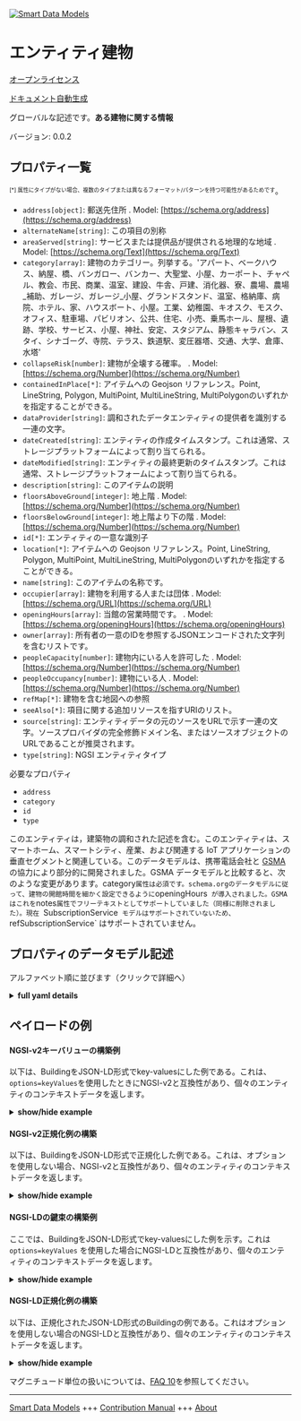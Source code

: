<!-- 10-Header -->  
[![Smart Data Models](https://smartdatamodels.org/wp-content/uploads/2022/01/SmartDataModels_logo.png "Logo")](https://smartdatamodels.org)  
エンティティ建物  
========<!-- /10-Header -->  
<!-- 15-License -->  
[オープンライセンス](https://github.com/smart-data-models//dataModel.Building/blob/master/Building/LICENSE.md)  
[ドキュメント自動生成](https://docs.google.com/presentation/d/e/2PACX-1vTs-Ng5dIAwkg91oTTUdt8ua7woBXhPnwavZ0FxgR8BsAI_Ek3C5q97Nd94HS8KhP-r_quD4H0fgyt3/pub?start=false&loop=false&delayms=3000#slide=id.gb715ace035_0_60)  
<!-- /15-License -->  
<!-- 20-Description -->  
グローバルな記述です。**ある建物に関する情報**  
バージョン: 0.0.2  
<!-- /20-Description -->  
<!-- 30-PropertiesList -->  

## プロパティ一覧  

<sup><sub>[*] 属性にタイプがない場合、複数のタイプまたは異なるフォーマット/パターンを持つ可能性があるためです</sub></sup>。  
- `address[object]`: 郵送先住所  . Model: [https://schema.org/address](https://schema.org/address)- `alternateName[string]`: この項目の別称  - `areaServed[string]`: サービスまたは提供品が提供される地理的な地域  . Model: [https://schema.org/Text](https://schema.org/Text)- `category[array]`: 建物のカテゴリー。列挙する。'アパート、ベークハウス、納屋、橋、バンガロー、バンカー、大聖堂、小屋、カーポート、チャペル、教会、市民、商業、温室、建設、牛舎、戸建、消化器、寮、農場、農場_補助、ガレージ、ガレージ_小屋、グランドスタンド、温室、格納庫、病院、ホテル、家、ハウスボート、小屋。工業、幼稚園、キオスク、モスク、オフィス、駐車場、パビリオン、公共、住宅、小売、乗馬ホール、屋根、遺跡、学校、サービス、小屋、神社、安定、スタジアム、静態キャラバン、スタイ、シナゴーグ、寺院、テラス、鉄道駅、変圧器塔、交通、大学、倉庫、水塔'  - `collapseRisk[number]`: 建物が全壊する確率。  . Model: [https://schema.org/Number](https://schema.org/Number)- `containedInPlace[*]`: アイテムへの Geojson リファレンス。Point, LineString, Polygon, MultiPoint, MultiLineString, MultiPolygonのいずれかを指定することができる。  - `dataProvider[string]`: 調和されたデータエンティティの提供者を識別する一連の文字。  - `dateCreated[string]`: エンティティの作成タイムスタンプ。これは通常、ストレージプラットフォームによって割り当てられる。  - `dateModified[string]`: エンティティの最終更新のタイムスタンプ。これは通常、ストレージプラットフォームによって割り当てられる。  - `description[string]`: このアイテムの説明  - `floorsAboveGround[integer]`: 地上階  . Model: [https://schema.org/Number](https://schema.org/Number)- `floorsBelowGround[integer]`: 地上階より下の階  . Model: [https://schema.org/Number](https://schema.org/Number)- `id[*]`: エンティティの一意な識別子  - `location[*]`: アイテムへの Geojson リファレンス。Point, LineString, Polygon, MultiPoint, MultiLineString, MultiPolygonのいずれかを指定することができる。  - `name[string]`: このアイテムの名称です。  - `occupier[array]`: 建物を利用する人または団体  . Model: [https://schema.org/URL](https://schema.org/URL)- `openingHours[array]`: 当館の営業時間です。  . Model: [https://schema.org/openingHours](https://schema.org/openingHours)- `owner[array]`: 所有者の一意のIDを参照するJSONエンコードされた文字列を含むリストです。  - `peopleCapacity[number]`: 建物内にいる人を許可した  . Model: [https://schema.org/Number](https://schema.org/Number)- `peopleOccupancy[number]`: 建物にいる人  . Model: [https://schema.org/Number](https://schema.org/Number)- `refMap[*]`: 建物を含む地図への参照  - `seeAlso[*]`: 項目に関する追加リソースを指すURIのリスト。  - `source[string]`: エンティティデータの元のソースをURLで示す一連の文字。ソースプロバイダの完全修飾ドメイン名、またはソースオブジェクトのURLであることが推奨されます。  - `type[string]`: NGSI エンティティタイプ  <!-- /30-PropertiesList -->  
<!-- 35-RequiredProperties -->  
必要なプロパティ  
- `address`  - `category`  - `id`  - `type`  <!-- /35-RequiredProperties -->  
<!-- 40-RequiredProperties -->  
このエンティティは，建築物の調和された記述を含む。このエンティティは、スマートホーム、スマートシティ、産業、および関連する IoT アプリケーションの垂直セグメントと関連している。このデータモデルは、携帯電話会社と [GSMA](https://www.gsma.com/iot/iot-big-data/) の協力により部分的に開発されました。GSMA データモデルと比較すると、次のような変更があります。category` 属性は必須です。schema.orgのデータモデルに従って、建物の開館時間を細かく設定できるように `openingHours` が導入されました。GSMAはこれを`notes`属性でフリーテキストとしてサポートしていました（同様に削除されました）。現在 `SubscriptionService` モデルはサポートされていないため、`refSubscriptionService` はサポートされていません。  
<!-- /40-RequiredProperties -->  
<!-- 50-DataModelHeader -->  
## プロパティのデータモデル記述  
アルファベット順に並びます（クリックで詳細へ）  
<!-- /50-DataModelHeader -->  
<!-- 60-ModelYaml -->  
<details><summary><strong>full yaml details</strong></summary>    
```yaml  
Building:    
  description: 'Information on a given Building'    
  properties:    
    address:    
      description: 'The mailing address'    
      properties:    
        addressCountry:    
          description: 'Property. The country. For example, Spain. Model:''https://schema.org/addressCountry'''    
          type: string    
        addressLocality:    
          description: 'Property. The locality in which the street address is, and which is in the region. Model:''https://schema.org/addressLocality'''    
          type: string    
        addressRegion:    
          description: 'Property. The region in which the locality is, and which is in the country. Model:''https://schema.org/addressRegion'''    
          type: string    
        postOfficeBoxNumber:    
          description: 'Property. The post office box number for PO box addresses. For example, 03578. Model:''https://schema.org/postOfficeBoxNumber'''    
          type: string    
        postalCode:    
          description: 'Property. The postal code. For example, 24004. Model:''https://schema.org/https://schema.org/postalCode'''    
          type: string    
        streetAddress:    
          description: 'Property. The street address. Model:''https://schema.org/streetAddress'''    
          type: string    
      type: object    
      x-ngsi:    
        model: https://schema.org/address    
        type: Property    
    alternateName:    
      description: 'An alternative name for this item'    
      type: string    
      x-ngsi:    
        type: Property    
    areaServed:    
      description: 'The geographic area where a service or offered item is provided'    
      type: string    
      x-ngsi:    
        model: https://schema.org/Text    
        type: Property    
    category:    
      description: 'Category of the building. Enum:''apartments, bakehouse, barn, bridge, bungalow, bunker, cathedral, cabin, carport, chapel, church, civic, commercial, conservatory, construction, cowshed, detached, digester, dormitory, farm, farm_auxiliary, garage, garages, garbage_shed, grandstand, greenhouse, hangar, hospital, hotel, house, houseboat, hut, industrial, kindergarten, kiosk, mosque, office, parking, pavilion, public, residential, retail, riding_hall, roof, ruins, school, service, shed, shrine, stable, stadium, static_caravan, sty, synagogue, temple, terrace, train_station, transformer_tower, transportation, university, warehouse, water_tower'''    
      items:    
        enum:    
          - apartments    
          - bakehouse    
          - barn    
          - bridge    
          - bungalow    
          - bunker    
          - cathedral    
          - cabin    
          - carport    
          - chapel    
          - church    
          - civic    
          - commercial    
          - conservatory    
          - construction    
          - cowshed    
          - detached    
          - digester    
          - dormitory    
          - farm    
          - farm_auxiliary    
          - garage    
          - garages    
          - garbage_shed    
          - grandstand    
          - greenhouse    
          - hangar    
          - hospital    
          - hotel    
          - house    
          - houseboat    
          - hut    
          - industrial    
          - kindergarten    
          - kiosk    
          - mosque    
          - office    
          - parking    
          - pavilion    
          - public    
          - residential    
          - retail    
          - riding_hall    
          - roof    
          - ruins    
          - school    
          - service    
          - shed    
          - shrine    
          - stable    
          - stadium    
          - static_caravan    
          - sty    
          - synagogue    
          - temple    
          - terrace    
          - train_station    
          - transformer_tower    
          - transportation    
          - university    
          - warehouse    
          - water_tower    
        type: string    
      type: array    
      x-ngsi:    
        type: Property    
    collapseRisk:    
      description: 'Probability of total collapse of the building.'    
      maximum: 1    
      minimum: 0    
      type: number    
      x-ngsi:    
        model: https://schema.org/Number    
        type: Property    
    containedInPlace:    
      description: 'Geojson reference to the item. It can be Point, LineString, Polygon, MultiPoint, MultiLineString or MultiPolygon'    
      oneOf: &building_-_properties_-_location_-_oneof    
        - description: 'Geoproperty. Geojson reference to the item. Point'    
          properties:    
            bbox:    
              items:    
                type: number    
              minItems: 4    
              type: array    
            coordinates:    
              items:    
                type: number    
              minItems: 2    
              type: array    
            type:    
              enum:    
                - Point    
              type: string    
          required:    
            - type    
            - coordinates    
          title: 'GeoJSON Point'    
          type: object    
        - description: 'Geoproperty. Geojson reference to the item. LineString'    
          properties:    
            bbox:    
              items:    
                type: number    
              minItems: 4    
              type: array    
            coordinates:    
              items:    
                items:    
                  type: number    
                minItems: 2    
                type: array    
              minItems: 2    
              type: array    
            type:    
              enum:    
                - LineString    
              type: string    
          required:    
            - type    
            - coordinates    
          title: 'GeoJSON LineString'    
          type: object    
        - description: 'Geoproperty. Geojson reference to the item. Polygon'    
          properties:    
            bbox:    
              items:    
                type: number    
              minItems: 4    
              type: array    
            coordinates:    
              items:    
                items:    
                  items:    
                    type: number    
                  minItems: 2    
                  type: array    
                minItems: 4    
                type: array    
              type: array    
            type:    
              enum:    
                - Polygon    
              type: string    
          required:    
            - type    
            - coordinates    
          title: 'GeoJSON Polygon'    
          type: object    
        - description: 'Geoproperty. Geojson reference to the item. MultiPoint'    
          properties:    
            bbox:    
              items:    
                type: number    
              minItems: 4    
              type: array    
            coordinates:    
              items:    
                items:    
                  type: number    
                minItems: 2    
                type: array    
              type: array    
            type:    
              enum:    
                - MultiPoint    
              type: string    
          required:    
            - type    
            - coordinates    
          title: 'GeoJSON MultiPoint'    
          type: object    
        - description: 'Geoproperty. Geojson reference to the item. MultiLineString'    
          properties:    
            bbox:    
              items:    
                type: number    
              minItems: 4    
              type: array    
            coordinates:    
              items:    
                items:    
                  items:    
                    type: number    
                  minItems: 2    
                  type: array    
                minItems: 2    
                type: array    
              type: array    
            type:    
              enum:    
                - MultiLineString    
              type: string    
          required:    
            - type    
            - coordinates    
          title: 'GeoJSON MultiLineString'    
          type: object    
        - description: 'Geoproperty. Geojson reference to the item. MultiLineString'    
          properties:    
            bbox:    
              items:    
                type: number    
              minItems: 4    
              type: array    
            coordinates:    
              items:    
                items:    
                  items:    
                    items:    
                      type: number    
                    minItems: 2    
                    type: array    
                  minItems: 4    
                  type: array    
                type: array    
              type: array    
            type:    
              enum:    
                - MultiPolygon    
              type: string    
          required:    
            - type    
            - coordinates    
          title: 'GeoJSON MultiPolygon'    
          type: object    
      x-ngsi:    
        type: Geoproperty    
    dataProvider:    
      description: 'A sequence of characters identifying the provider of the harmonised data entity.'    
      type: string    
      x-ngsi:    
        type: Property    
    dateCreated:    
      description: 'Entity creation timestamp. This will usually be allocated by the storage platform.'    
      format: date-time    
      type: string    
      x-ngsi:    
        type: Property    
    dateModified:    
      description: 'Timestamp of the last modification of the entity. This will usually be allocated by the storage platform.'    
      format: date-time    
      type: string    
      x-ngsi:    
        type: Property    
    description:    
      description: 'A description of this item'    
      type: string    
      x-ngsi:    
        type: Property    
    floorsAboveGround:    
      description: 'Floors above the ground level'    
      type: integer    
      x-ngsi:    
        model: https://schema.org/Number    
        type: Property    
    floorsBelowGround:    
      description: 'Floors below the ground level'    
      type: integer    
      x-ngsi:    
        model: https://schema.org/Number    
        type: Property    
    id:    
      anyOf: &anyof    
        - description: 'Property. Identifier format of any NGSI entity'    
          maxLength: 256    
          minLength: 1    
          pattern: ^[\w\-\.\{\}\$\+\*\[\]`|~^@!,:\\]+$    
          type: string    
        - description: 'Property. Identifier format of any NGSI entity'    
          format: uri    
          type: string    
      description: 'Unique identifier of the entity'    
      x-ngsi:    
        type: Property    
    location:    
      description: 'Geojson reference to the item. It can be Point, LineString, Polygon, MultiPoint, MultiLineString or MultiPolygon'    
      oneOf: *building_-_properties_-_location_-_oneof    
      x-ngsi:    
        type: Geoproperty    
    name:    
      description: 'The name of this item.'    
      type: string    
      x-ngsi:    
        type: Property    
    occupier:    
      description: 'Person or entity using the building'    
      items:    
        oneOf:    
          - format: uri    
            type: string    
          - anyOf: *anyof    
            description: 'Property. Unique identifier of the entity'    
      type: array    
      x-ngsi:    
        model: https://schema.org/URL    
        type: Relationship    
    openingHours:    
      description: 'Opening hours of this building.'    
      items:    
        type: string    
      type: array    
      x-ngsi:    
        model: https://schema.org/openingHours    
        type: Property    
    owner:    
      description: 'A List containing a JSON encoded sequence of characters referencing the unique Ids of the owner(s)'    
      items:    
        anyOf: *anyof    
        description: 'Property. Unique identifier of the entity'    
      type: array    
      x-ngsi:    
        type: Property    
    peopleCapacity:    
      description: 'Allowed people present at the building'    
      minimum: 0    
      type: number    
      x-ngsi:    
        model: https://schema.org/Number    
        type: Property    
    peopleOccupancy:    
      description: 'People present at the building'    
      minimum: 0    
      type: number    
      x-ngsi:    
        model: https://schema.org/Number    
        type: Property    
    refMap:    
      anyOf:    
        - description: 'Property. Identifier format of any NGSI entity'    
          maxLength: 256    
          minLength: 1    
          pattern: ^[\w\-\.\{\}\$\+\*\[\]`|~^@!,:\\]+$    
          type: string    
        - description: 'Property. Identifier format of any NGSI entity'    
          format: uri    
          type: string    
      description: 'Reference to the map containing the building'    
      x-ngsi:    
        type: Relationship    
    seeAlso:    
      description: 'list of uri pointing to additional resources about the item'    
      oneOf:    
        - items:    
            format: uri    
            type: string    
          minItems: 1    
          type: array    
        - format: uri    
          type: string    
      x-ngsi:    
        type: Property    
    source:    
      description: 'A sequence of characters giving the original source of the entity data as a URL. Recommended to be the fully qualified domain name of the source provider, or the URL to the source object.'    
      type: string    
      x-ngsi:    
        type: Property    
    type:    
      description: 'NGSI Entity type'    
      enum:    
        - Building    
      type: string    
      x-ngsi:    
        type: Property    
  required:    
    - type    
    - id    
    - category    
    - address    
  type: object    
  x-derived-from: ""    
  x-disclaimer: 'Redistribution and use in source and binary forms, with or without modification, are permitted  provided that the license conditions are met. Copyleft (c) 2021 Contributors to Smart Data Models Program'    
  x-license-url: https://github.com/smart-data-models/dataModel.Building/blob/master/Building/LICENSE.md    
  x-model-schema: https://smart-data-models.github.io/dataModel.Building/Building/schema.json    
  x-model-tags: ""    
  x-version: 0.0.2    
```  
</details>    
<!-- /60-ModelYaml -->  
<!-- 70-MiddleNotes -->  
<!-- /70-MiddleNotes -->  
<!-- 80-Examples -->  
## ペイロードの例  
#### NGSI-v2キーバリューの構築例  
以下は、BuildingをJSON-LD形式でkey-valuesにした例である。これは、`options=keyValues`を使用したときにNGSI-v2と互換性があり、個々のエンティティのコンテキストデータを返します。  
<details><summary><strong>show/hide example</strong></summary>    
```json  
{  
  "id": "building-a85e3da145c1",  
  "type": "Building",  
  "dateCreated": "2016-08-08T10:18:16Z",  
  "dateModified": "2016-08-08T10:18:16Z",  
  "source": "http://www.example.com",  
  "dataProvider": "OperatorA",  
  "category": [  
    "office"  
  ],  
  "containedInPlace": {  
    "type": "Polygon",  
    "coordinates": [  
      [  
        [  
          100,  
          0  
        ],  
        [  
          101,  
          0  
        ],  
        [  
          101,  
          1  
        ],  
        [  
          100,  
          1  
        ],  
        [  
          100,  
          0  
        ]  
      ]  
    ]  
  },  
  "location": {  
    "type": "Polygon",  
    "coordinates": [  
      [  
        [  
          100,  
          0  
        ],  
        [  
          101,  
          0  
        ],  
        [  
          101,  
          1  
        ],  
        [  
          100,  
          1  
        ],  
        [  
          100,  
          0  
        ]  
      ]  
    ]  
  },  
  "address": {  
    "addressLocality": "London",  
    "postalCode": "EC4N 8AF",  
    "streetAddress": "25 Walbrook"  
  },  
  "owner": [  
    "cdfd9cb8-ae2b-47cb-a43a-b9767ffd5c84",  
    "1be9cd61-ef59-421f-a326-4b6c84411ad4"  
  ],  
  "occupier": [  
    "9830f692-7677-11e6-838b-4f9fb3dc5a4f"  
  ],  
  "floorsAboveGround": 7,  
  "floorsBelowGround": 0,  
  "description": "Office block",  
  "mapUrl": "http://www.example.com",  
  "openingHours": [  
    "Mo-Fr 10:00-19:00",  
    "Sa 10:00-22:00",  
    "Su 10:00-21:00"  
  ]  
}  
```  
</details>  
#### NGSI-v2正規化例の構築  
以下は、BuildingをJSON-LD形式で正規化した例である。これは、オプションを使用しない場合、NGSI-v2と互換性があり、個々のエンティティのコンテキストデータを返します。  
<details><summary><strong>show/hide example</strong></summary>    
```json  
{  
  "id": "building-a85e3da145c1",  
  "type": "Building",  
  "category": {  
    "type": "Array",  
    "value": [  
      "office"  
    ]  
  },  
  "floorsBelowGround": {  
    "type": "Integer",  
    "value": 0  
  },  
  "description": {  
    "type": "Text",  
    "value": "Office block"  
  },  
  "floorsAboveGround": {  
    "type": "Integer",  
    "value": 7  
  },  
  "occupier": {  
    "type": "Relationship",  
    "value": [  
      "9830f692-7677-11e6-838b-4f9fb3dc5a4f"  
    ]  
  },  
  "mapUrl": {  
    "type": "URL",  
    "value": "http://www.example.com"  
  },  
  "dateCreated": {  
    "type": "DateTime",  
    "value": "2016-08-08T10:18:16Z"  
  },  
  "source": {  
    "type": "Text",  
    "value": "http://www.example.com"  
  },  
  "location": {  
    "type": "geo:json",  
    "value": {  
      "type": "Polygon",  
      "coordinates": [  
        [  
          [  
            100,  
            0  
          ],  
          [  
            101,  
            0  
          ],  
          [  
            101,  
            1  
          ],  
          [  
            100,  
            1  
          ],  
          [  
            100,  
            0  
          ]  
        ]  
      ]  
    }  
  },  
  "address": {  
    "type": "PostalAddress",  
    "value": {  
      "addressLocality": "London",  
      "postalCode": "EC4N 8AF",  
      "streetAddress": "25 Walbrook"  
    }  
  },  
  "owner": {  
    "type": "Relationship",  
    "value": [  
      "cdfd9cb8-ae2b-47cb-a43a-b9767ffd5c84",  
      "1be9cd61-ef59-421f-a326-4b6c84411ad4"  
    ]  
  },  
  "openingHours": {  
    "type": "Array",  
    "value": [  
      "Mo-Fr 10:00-19:00",  
      "Sa 10:00-22:00",  
      "Su 10:00-21:00"  
    ]  
  },  
  "dataProvider": {  
    "type": "Text",  
    "value": "OperatorA"  
  },  
  "dateModified": {  
    "type": "DateTime",  
    "value": "2016-08-08T10:18:16Z"  
  },  
  "containedInPlace": {  
    "type": "geo:json",  
    "value": {  
      "type": "Polygon",  
      "coordinates": [  
        [  
          [  
            100,  
            0  
          ],  
          [  
            101,  
            0  
          ],  
          [  
            101,  
            1  
          ],  
          [  
            100,  
            1  
          ],  
          [  
            100,  
            0  
          ]  
        ]  
      ]  
    }  
  }  
}  
```  
</details>  
#### NGSI-LDの鍵束の構築例  
ここでは、BuildingをJSON-LD形式でkey-valuesにした例を示す。これは `options=keyValues` を使用した場合にNGSI-LDと互換性があり、個々のエンティティのコンテキストデータを返します。  
<details><summary><strong>show/hide example</strong></summary>    
```json  
{  
    "id": "urn:ngsi-ld:Building:building-a85e3da145c1",  
    "type": "Building",  
    "address": {  
        "addressLocality": "London",  
        "postalCode": "EC4N 8AF",  
        "streetAddress": "25 Walbrook",  
        "type": "PostalAddress"  
    },  
    "category": "office",  
    "containedInPlace": {  
        "type": "Polygon",  
        "coordinates": [  
            [  
                [  
                    100,  
                    0  
                ],  
                [  
                    101,  
                    0  
                ],  
                [  
                    101,  
                    1  
                ],  
                [  
                    100,  
                    1  
                ],  
                [  
                    100,  
                    0  
                ]  
            ]  
        ]  
    },  
    "createdAt": "2016-08-08T10:18:16Z",  
    "dataProvider": "OperatorA",  
    "description": "Office block",  
    "floorsAboveGround": 7,  
    "floorsBelowGround": 0,  
    "location": {  
        "type": "Polygon",  
        "coordinates": [  
            [  
                [  
                    100,  
                    0  
                ],  
                [  
                    101,  
                    0  
                ],  
                [  
                    101,  
                    1  
                ],  
                [  
                    100,  
                    1  
                ],  
                [  
                    100,  
                    0  
                ]  
            ]  
        ]  
    },  
    "mapUrl": "http://www.example.com",  
    "modifiedAt": "2016-08-08T10:18:16Z",  
    "occupier": [  
        "urn:ngsi-ld:Person:9830f692-7677-11e6-838b-4f9fb3dc5a4f"  
    ],  
    "openingHours": [  
        "Mo-Fr 10:00-19:00",  
        "Sa 10:00-22:00",  
        "Su 10:00-21:00"  
    ],  
    "owner": [  
        "urn:ngsi-ld::cdfd9cb8-ae2b-47cb-a43a-b9767ffd5c84",  
        "urn:ngsi-ld::1be9cd61-ef59-421f-a326-4b6c84411ad4"  
    ],  
    "source": "http://www.example.com",  
    "@context": [  
        "https://uri.etsi.org/ngsi-ld/v1/ngsi-ld-core-context.jsonld",  
        "https://raw.githubusercontent.com/smart-data-models/dataModel.Building/master/context.jsonld"  
    ]  
}  
```  
</details>  
#### NGSI-LD正規化例の構築  
以下は、正規化されたJSON-LD形式のBuildingの例である。これはオプションを使用しない場合のNGSI-LDと互換性があり、個々のエンティティのコンテキストデータを返します。  
<details><summary><strong>show/hide example</strong></summary>    
```json  
{  
    "id": "urn:ngsi-ld:Building:building-a85e3da145c1",  
    "type": "Building",  
    "address": {  
        "type": "Property",  
        "value": {  
            "addressLocality": "London",  
            "postalCode": "EC4N 8AF",  
            "streetAddress": "25 Walbrook",  
            "type": "PostalAddress"  
        }  
    },  
    "category": {  
        "type": "Property",  
        "value": [  
            "office"  
        ]  
    },  
    "containedInPlace": {  
        "type": "Property",  
        "value": {  
            "coordinates": [  
                [  
                    [  
                        100,  
                        0  
                    ],  
                    [  
                        101,  
                        0  
                    ],  
                    [  
                        101,  
                        1  
                    ],  
                    [  
                        100,  
                        1  
                    ],  
                    [  
                        100,  
                        0  
                    ]  
                ]  
            ],  
            "type": "Polygon"  
        }  
    },  
    "createdAt": {  
        "type": "Property",  
        "value": "2016-08-08T10:18:16Z"  
    },  
    "dataProvider": {  
        "type": "Property",  
        "value": "OperatorA"  
    },  
    "description": {  
        "type": "Property",  
        "value": "Office block"  
    },  
    "floorsAboveGround": {  
        "type": "Property",  
        "value": 7  
    },  
    "floorsBelowGround": {  
        "type": "Property",  
        "value": 0  
    },  
    "location": {  
        "type": "Geoproperty",  
        "value": {  
            "type": "Polygon",  
            "coordinates": [  
                [  
                    [  
                        100,  
                        0  
                    ],  
                    [  
                        101,  
                        0  
                    ],  
                    [  
                        101,  
                        1  
                    ],  
                    [  
                        100,  
                        1  
                    ],  
                    [  
                        100,  
                        0  
                    ]  
                ]  
            ]  
        }  
    },  
    "mapUrl": {  
        "type": "Property",  
        "value": "http://www.example.com"  
    },  
    "modifiedAt": {  
        "type": "Property",  
        "value": "2016-08-08T10:18:16Z"  
    },  
    "occupier": {  
        "type": "Relationship",  
        "object": [  
            "urn:ngsi-ld:Person:9830f692-7677-11e6-838b-4f9fb3dc5a4f"  
        ]  
    },  
    "openingHours": {  
        "type": "Property",  
        "value": [  
            "Mo-Fr 10:00-19:00",  
            "Sa 10:00-22:00",  
            "Su 10:00-21:00"  
        ]  
    },  
    "owner": {  
        "type": "Relationship",  
        "object": [  
            "urn:ngsi-ld::cdfd9cb8-ae2b-47cb-a43a-b9767ffd5c84",  
            "urn:ngsi-ld::1be9cd61-ef59-421f-a326-4b6c84411ad4"  
        ]  
    },  
    "source": {  
        "type": "Property",  
        "value": "http://www.example.com"  
    },  
    "@context": [  
        "https://uri.etsi.org/ngsi-ld/v1/ngsi-ld-core-context.jsonld",  
        "https://raw.githubusercontent.com/smart-data-models/dataModel.Building/master/context.jsonld"  
    ]  
}  
```  
</details><!-- /80-Examples -->  
<!-- 90-FooterNotes -->  
<!-- /90-FooterNotes -->  
<!-- 95-Units -->  
マグニチュード単位の扱いについては、[FAQ 10](https://smartdatamodels.org/index.php/faqs/)を参照してください。  
<!-- /95-Units -->  
<!-- 97-LastFooter -->  
---  
[Smart Data Models](https://smartdatamodels.org) +++ [Contribution Manual](https://bit.ly/contribution_manual) +++ [About](https://bit.ly/Introduction_SDM)<!-- /97-LastFooter -->  
